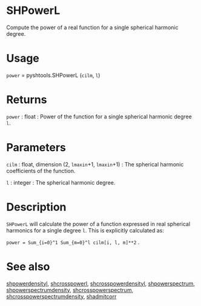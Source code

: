 # SHPowerL  

Compute the power of a real function for a single spherical harmonic degree.

# Usage

`power` = pyshtools.SHPowerL (`cilm`, `l`)

# Returns

`power` : float
:   Power of the function for a single spherical harmonic degree `l`.

# Parameters

`cilm` : float, dimension (2, `lmaxin`+1, `lmaxin`+1)
:   The spherical harmonic coefficients of the function.
	
`l` : integer
:   The spherical harmonic degree.

# Description

`SHPowerL` will calculate the power of a function expressed in real spherical harmonics for a single degree `l`. This is explicitly calculated as:

`power = Sum_{i=0}^1 Sum_{m=0}^l cilm[i, l, m]**2` .

# See also

[shpowerdensityl](pyshpowerdensityl.html), [shcrosspowerl](pyshcrosspowerl.html), [shcrosspowerdensityl](pyshcrosspowerdensityl.html), [shpowerspectrum](pyshpowerspectrum.html), [shpowerspectrumdensity](pyshpowerspectrumdensity.html), [shcrosspowerspectrum](pyshcrosspowerspectrum.html), [shcrosspowerspectrumdensity](pyshcrosspowerspectrumdensity.html), [shadmitcorr](pyshadmitcorr.html)
